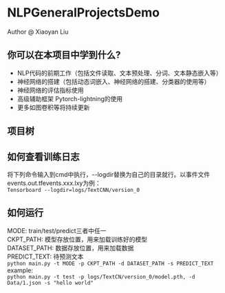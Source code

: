 # NLPGeneralProjectsDemo
Author @ Xiaoyan Liu
## 你可以在本项目中学到什么?
- NLP代码的前期工作（包括文件读取、文本预处理、分词、文本静态嵌入等）
- 神经网络的搭建（包括动态词嵌入、神经网络的搭建、分类器的使用等）
- 神经网络的评估指标使用
- 高级辅助框架 Pytorch-lightning的使用
- 更多如图卷积等将持续更新
## 项目树

## 如何查看训练日志
将下列命令输入到cmd中执行，--logdir替换为自己的目录就行。以事件文件events.out.tfevents.xxx.lxy为例：  
```Tensorboard --logdir=logs/TextCNN/version_0```
## 如何运行
MODE: train/test/predict三者中任一    
CKPT_PATH: 模型存放位置，用来加载训练好的模型  
DATASET_PATH: 数据存放位置，用来加载数据  
PREDICT_TEXT: 待预测文本  
```python main.py -t MODE -p CKPT_PATH -d DATASET_PATH -s PREDICT_TEXT```  
example:  
```python main.py -t test -p logs/TextCN/version_0/model.pth, -d Data/1.json -s "hello world"```